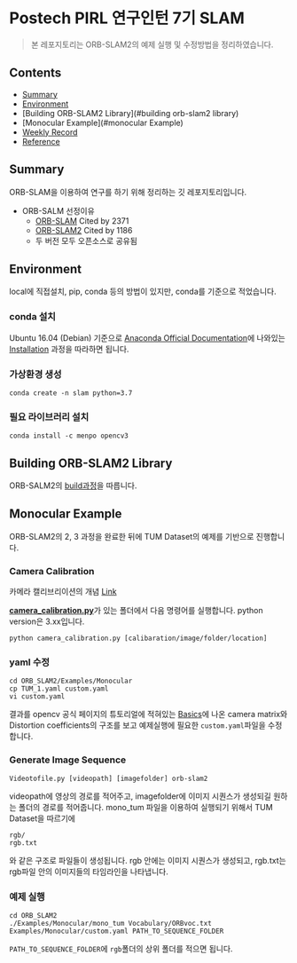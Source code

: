 # Postech PIRL 연구인턴 7기 SLAM
> 본 레포지토리는 ORB-SLAM2의 예제 실행 및 수정방법을 정리하였습니다.


## Contents  
- [Summary](#summary)
- [Environment](#environment)
- [Building ORB-SLAM2 Library](#building orb-slam2 library)
- [Monocular Example](#monocular Example)
- [Weekly Record](https://github.com/JinYeJin/legendary-octo-adventure/wiki/Development-Record)
- [Reference](https://github.com/JinYeJin/legendary-octo-adventure/wiki/Reference)


## Summary

ORB-SLAM을 이용하여 연구를 하기 위해 정리하는 깃 레포지토리입니다.

- ORB-SALM 선정이유
    - [ORB-SLAM](https://github.com/raulmur/ORB_SLAM) Cited by 2371
    - [ORB-SLAM2](https://github.com/raulmur/ORB_SLAM) Cited by 1186
    - 두 버전 모두 오픈소스로 공유됨

## Environment

local에 직접설치, pip, conda 등의 방법이 있지만, conda를 기준으로 적었습니다.

### conda 설치
Ubuntu 16.04 (Debian) 기준으로 [Anaconda Official Documentation](https://docs.anaconda.com/anaconda/install/linux/)에 나와있는 [Installation](https://docs.anaconda.com/anaconda/install/linux/#installation) 과정을 따라하면 됩니다.

### 가상환경 생성

`conda create -n slam python=3.7`

### 필요 라이브러리 설치

`conda install -c menpo opencv3`


## Building ORB-SLAM2 Library

ORB-SALM2의 [build과정](https://github.com/raulmur/ORB_SLAM2#2-prerequisites)을 따릅니다.

## Monocular Example

ORB-SLAM2의 2, 3 과정을 완료한 뒤에 TUM Dataset의 예제를 기반으로 진행합니다.

### Camera Calibration
카메라 캘리브리이션의 개념 [Link](https://darkpgmr.tistory.com/32)

[**camera_calibration.py**](https://github.com/JinYeJin/legendary-octo-adventure/blob/master/camera_calibration.py)가 있는 폴더에서 다음 명령어를 실행합니다. python version은 3.xx입니다.

`python camera_calibration.py [calibaration/image/folder/location]`

### yaml 수정

```
cd ORB_SLAM2/Examples/Monocular
cp TUM_1.yaml custom.yaml
vi custom.yaml
```

결과를 opencv 공식 페이지의 튜토리얼에 적혀있는 [Basics](https://opencv-python-tutroals.readthedocs.io/en/latest/py_tutorials/py_calib3d/py_calibration/py_calibration.html#basics)에 나온 camera matrix와 Distortion coefficients의 구조를 보고 예제실행에 필요한 `custom.yaml`파일을 수정합니다.

### Generate Image Sequence

`Videotofile.py [videopath] [imagefolder] orb-slam2`

videopath에 영상의 경로를 적어주고, imagefolder에 이미지 시퀀스가 생성되길 원하는 폴더의 경로를 적어줍니다. mono_tum 파일을 이용하여 실행되기 위해서 TUM Dataset을 따르기에

```
rgb/
rgb.txt
```

와 같은 구조로 파일들이 생성됩니다. rgb 안에는 이미지 시퀀스가 생성되고, rgb.txt는 rgb파일 안의 이미지들의 타임라인을 나타냅니다.

### 예제 실행

```
cd ORB_SLAM2
./Examples/Monocular/mono_tum Vocabulary/ORBvoc.txt Examples/Monocular/custom.yaml PATH_TO_SEQUENCE_FOLDER
```

`PATH_TO_SEQUENCE_FOLDER`에 `rgb`폴더의 상위 폴더를 적으면 됩니다.
